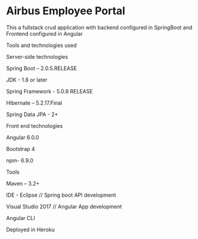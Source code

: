 ﻿# Airbus Employee Portal


This a fullstack crud application with backend configured in SpringBoot and Frontend configured in Angular


Tools and technologies used

Server-side technologies

Spring Boot – 2.0.5.RELEASE

JDK - 1.8 or later

Spring Framework - 5.0.8 RELEASE

Hibernate – 5.2.17.Final

Spring Data JPA - 2+


Front end technologies

Angular 6.0.0

Bootstrap 4

npm- 6.9.0



Tools

Maven – 3.2+

IDE - Eclipse // Spring boot API development

Visual Studio 2017 // Angular App development

Angular CLI

Deployed in Heroku

